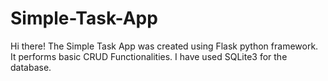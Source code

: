 # Simple-Task-App
Hi there!
The Simple Task App was created using Flask python framework. It performs basic CRUD Functionalities. I have used SQLite3 for the database.
